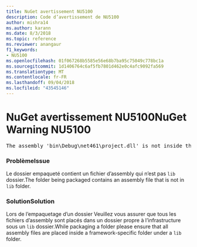 ```yaml
---
title: NuGet avertissement NU5100
description: Code d’avertissement de NU5100
author: mishra14
ms.author: karann
ms.date: 8/3/2018
ms.topic: reference
ms.reviewer: anangaur
f1_keywords:
- NU5100
ms.openlocfilehash: 01f067268b5585e56e68b7ba95c75049c778bc1a
ms.sourcegitcommit: 1d1406764c6af5fb7801d462e0c4afc9092fa569
ms.translationtype: MT
ms.contentlocale: fr-FR
ms.lasthandoff: 09/04/2018
ms.locfileid: "43545146"
---
```

# <a name="nuget-warning-nu5100"></a><span data-ttu-id="935b9-103">NuGet avertissement NU5100</span><span class="sxs-lookup"><span data-stu-id="935b9-103">NuGet Warning NU5100</span></span>
<pre>The assembly 'bin\Debug\net461\project.dll' is not inside the 'lib' folder and hence it won't be added as a reference when the package is installed into a project. Move it into the 'lib' folder if it needs to be referenced.</pre>

### <a name="issue"></a><span data-ttu-id="935b9-104">Problème</span><span class="sxs-lookup"><span data-stu-id="935b9-104">Issue</span></span>

<span data-ttu-id="935b9-105">Le dossier empaqueté contient un fichier d’assembly qui n’est pas `lib` dossier.</span><span class="sxs-lookup"><span data-stu-id="935b9-105">The folder being packaged contains an assembly file that is not in `lib` folder.</span></span>


### <a name="solution"></a><span data-ttu-id="935b9-106">Solution</span><span class="sxs-lookup"><span data-stu-id="935b9-106">Solution</span></span>

<span data-ttu-id="935b9-107">Lors de l’empaquetage d’un dossier Veuillez vous assurer que tous les fichiers d’assembly sont placés dans un dossier propre à l’infrastructure sous un `lib` dossier.</span><span class="sxs-lookup"><span data-stu-id="935b9-107">While packaging a folder please ensure that all assembly files are placed inside a framework-specific folder under a `lib` folder.</span></span>

